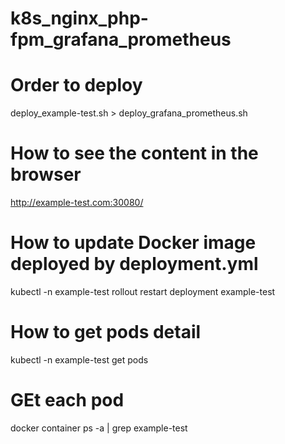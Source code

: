 # k8s_nginx_php-fpm_grafana_prometheus

# Order to deploy
deploy_example-test.sh > deploy_grafana_prometheus.sh

# How to see the content in the browser
http://example-test.com:30080/

# How to update Docker image deployed by deployment.yml
kubectl -n example-test rollout restart deployment example-test

# How to get pods detail
kubectl -n example-test get pods

# GEt each pod
docker container ps -a | grep example-test
